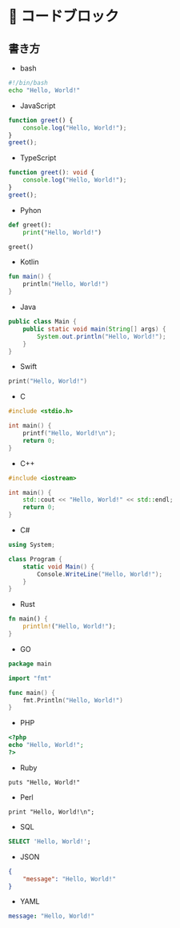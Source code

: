 # 📌 コードブロック

## 書き方

- bash
```bash
#!/bin/bash
echo "Hello, World!"
```

- JavaScript
```javascript
function greet() {
    console.log("Hello, World!");
}
greet();
```

- TypeScript
```typescript
function greet(): void {
    console.log("Hello, World!");
}
greet();
```

- Pyhon
```python
def greet():
    print("Hello, World!")

greet()
```

- Kotlin
```kotlin
fun main() {
    println("Hello, World!")
}
```

- Java
```java
public class Main {
    public static void main(String[] args) {
        System.out.println("Hello, World!");
    }
}
```

- Swift
```swift
print("Hello, World!")
```

- C
```c
#include <stdio.h>

int main() {
    printf("Hello, World!\n");
    return 0;
}
```

- C++
```c++
#include <iostream>

int main() {
    std::cout << "Hello, World!" << std::endl;
    return 0;
}
```

- C#
```C#
using System;

class Program {
    static void Main() {
        Console.WriteLine("Hello, World!");
    }
}
```

- Rust
```rust
fn main() {
    println!("Hello, World!");
}
```

- GO
```go
package main

import "fmt"

func main() {
    fmt.Println("Hello, World!")
}
```

- PHP
```php
<?php
echo "Hello, World!";
?>
```

- Ruby
```
puts "Hello, World!"
```

- Perl
```
print "Hello, World!\n";
```

- SQL
```sql
SELECT 'Hello, World!';
```

- JSON
```json
{
    "message": "Hello, World!"
}
```

- YAML
```yaml
message: "Hello, World!"
```











